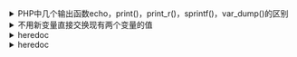 
<details>
 <summary>PHP中几个输出函数echo，print()，print_r()，sprintf()，var_dump()的区别</summary>


1：echo：是语句不是函数，没有返回值，可输出多个变量值，不需要圆括号。不能输出数组和对象，只能打印简单类型(如int,string)。
2：print：是语句不是函数，有返回值 1 ，只能输出一个变量，不需要圆括号。不能输出数组和对象，只能打印简单类型(如int,string)。
3：print_r：是函数，可以打印复合类型，例如：stirng、int、float、array、object等，输出array时会用结构表示，而且可以通过print_r($str,true)来使print_r不输出而返回print_r处理后的值
4：printf：是函数，把文字格式化以后输出（参看C语言）
5：sprintf：是函数，跟printf相似，但不打印，而是返回格式化后的文字（该函数把格式化的字符串写写入一个变量中，而不是输出来），其    他的与printf一样。
6：var_dump()：函数，输出变量的内容、类型或字符串的内容、类型、长度。常用来调试。

</details>




<details>
 <summary>不用新变量直接交换现有两个变量的值</summary>

1.用list()
```
   a=10;b = 25;
   list(a,b)=array(b,a);

   echo a.′/′.b;//25/10
```
2.用传值方式加&符
```
  function swap(&a,&b){

      $c = '';

      c=a;

      a=b;

      b=c;

}

      a=25;b = 35;
      swap(a,b);

echo a.′/′.b;
```

方法三：使用数组分割
```
    a="123";b = "456";

    b=a."#".b;

    b = explode("#",b);a = b[1];b = b[0];echoa."-".$b;
```
 

方法四：使用异或运算
```
    a="fsdfds";b = "xiaorui";

    a=a^b;b = b^a;

    a=a^b;echo a."-".$b;
```
</details>



<details>
 <summary>heredoc</summary>

Heredoc在正规的PHP文档中和技术书籍中一般没有详细讲述。他是一种Perl风格的字符串输出技术。使用heredoc技术可以实现界面与代码的准分离，比如phpwind模板。

heredoc的语法是用”<<<”加上自己定义成对的标签，在标签范围內的文字视为一个字符串

规则如下：

1、以<<<End开始标记开始，以End结束标记结束，结束标记必须顶头写，不能有缩进和空格，且在结束标记末尾要有分号 。开始标记和开始标记相同，比如常用大写的EOT、EOD、EOF来表示，也可以使用其他标记，只要保证开始标记和结束标记不在正文中出现就行。

2、位于开始标记和结束标记之间的变量可以被正常解析，但是函数则不可以。在heredoc中，变量不需要用连接符 . 或 , 来拼接，比如：
```
$a=2;
$b= <<<EOF
  "zyf"$a
  "zyf"
EOF;
echo $b; //结果连同双引号一起输出："zyf"2 "zyf"
```
3、heredoc常用在输出包含大量HTML语法文档的时候。他要比传统的echo输出精炼很多，如下所示：

```
function getHtml()
{
    echo "<html>";
    echo "<head><title>Title</title></head>";
    echo "<body>Content</body>";
    echo "</html>;
}

function getHtml()
{
echo <<<EOT
      <html>
      <head><title>Title</title></head>
      <body>Content</body>
      </html>
EOT;
}
```
</details>



<details>
 <summary>heredoc</summary>

</details>
 